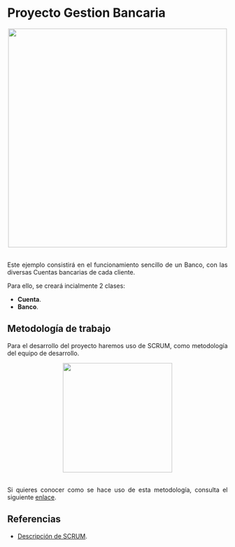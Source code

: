 <div align="justify">

# Proyecto Gestion Bancaria

<div align="center">
  <img src="https://e00-expansion.uecdn.es/assets/multimedia/imagenes/2020/05/25/15904124616771.jpg" width="500px" />
</div>
</br>

  Este ejemplo consistirá en el funcionamiento sencillo de un Banco, con las diversas Cuentas bancarias de cada cliente.

  Para ello, se creará incialmente 2 clases:
  - __Cuenta__.
  - __Banco__.

## Metodología de trabajo

  Para el desarrollo del proyecto haremos uso de SCRUM, como metodología del equipo de desarrollo.

  <div align="center">
    <img src="https://geeks.ms/jorge/wp-content/uploads/sites/6/2007/05/20210927_01.png" width="250px" />
  </div>
  </br>

  Si quieres conocer como se hace uso de esta metodología, consulta el siguiente [enlace](https://github.com/jpexposito/docencia/tree/master/ETS/DOCUMENTACION/SCRUM).

## Referencias

  - [Descripción de SCRUM](https://github.com/jpexposito/docencia/tree/master/ETS/DOCUMENTACION/SCRUM).
